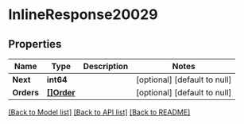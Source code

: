 # InlineResponse20029

## Properties
Name | Type | Description | Notes
------------ | ------------- | ------------- | -------------
**Next** | **int64** |  | [optional] [default to null]
**Orders** | [**[]Order**](Order.md) |  | [optional] [default to null]

[[Back to Model list]](../README.md#documentation-for-models) [[Back to API list]](../README.md#documentation-for-api-endpoints) [[Back to README]](../README.md)

